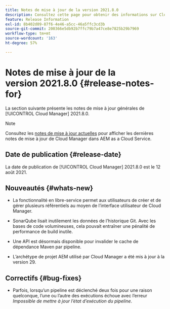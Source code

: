 ```yaml
---
title: Notes de mise à jour de la version 2021.8.0
description: Consultez cette page pour obtenir des informations sur Cloud Manager 2021.8.0.
feature: Release Information
exl-id: 8b402d09-87f6-4e46-a5cc-46a5ffc3cd3b
source-git-commit: 200366e5db92b7ffc79b7a47ce8e7825b29b7969
workflow-type: tm+mt
source-wordcount: '163'
ht-degree: 57%

---
```


# Notes de mise à jour de la version 2021.8.0 {#release-notes-for}

La section suivante présente les notes de mise à jour générales de [!UICONTROL Cloud Manager] 2021.8.0.

>[!NOTE]
>Consultez les [notes de mise à jour actuelles](https://experienceleague.adobe.com/docs/experience-manager-cloud-service/onboarding/getting-access/release-notes-cloud-manager/release-notes-cm-current.html?lang=fr#getting-access) pour afficher les dernières notes de mise à jour de Cloud Manager dans AEM as a Cloud Service.

## Date de publication {#release-date}

La date de publication de [!UICONTROL Cloud Manager] 2021.8.0 est le 12 août 2021.


## Nouveautés {#whats-new}

* La fonctionnalité en libre-service permet aux utilisateurs de créer et de gérer plusieurs référentiels au moyen de l’interface utilisateur de Cloud Manager.

* SonarQube lisait inutilement les données de l’historique Git. Avec les bases de code volumineuses, cela pouvait entraîner une pénalité de performance de build inutile.

* Une API est désormais disponible pour invalider le cache de dépendance Maven par pipeline.

* L’archétype de projet AEM utilisé par Cloud Manager a été mis à jour à la version 29.

## Correctifs {#bug-fixes}

* Parfois, lorsqu’un pipeline est déclenché deux fois pour une raison quelconque, l’une ou l’autre des exécutions échoue avec l’erreur *Impossible de mettre à jour l’état d’exécution du pipeline*.
